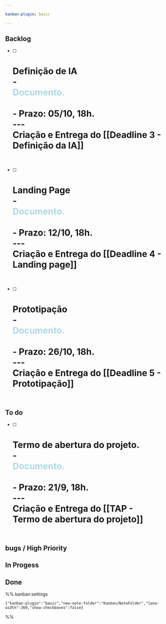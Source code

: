 ```yaml
---

kanban-plugin: basic

---
```


## Backlog

- [ ] # Definição de IA<br>- <span style="color:lightblue"><br>		Documento. <br>	</span><br>- **Prazo:** 05/10, 18h.<br>---<br> Criação e Entrega do [[Deadline 3 - Definição da IA]]<br><br/>
- [ ] # Landing Page<br>- <span style="color:lightblue"><br>		Documento. <br>	</span><br>- **Prazo:** 12/10, 18h.<br>---<br>Criação e Entrega do [[Deadline 4 - Landing page]]<br><br/>
- [ ] # Prototipação<br>- <span style="color:lightblue"><br>		Documento. <br>	</span><br>- **Prazo:** 26/10, 18h.<br>---<br>Criação e Entrega do [[Deadline 5 - Prototipação]]<br><br/>


## To do

- [ ] # Termo de abertura do projeto.<br>- <span style="color:lightblue"><br>		Documento. <br>	</span><br>- **Prazo:** 21/9, 18h.<br>---<br>Criação e Entrega do [[TAP - Termo de abertura do projeto]]<br><br/>


## bugs / High Priority



## In Progess



## Done





%% kanban:settings
```
{"kanban-plugin":"basic","new-note-folder":"Kanban/NoteFolder","lane-width":369,"show-checkboxes":false}
```
%%